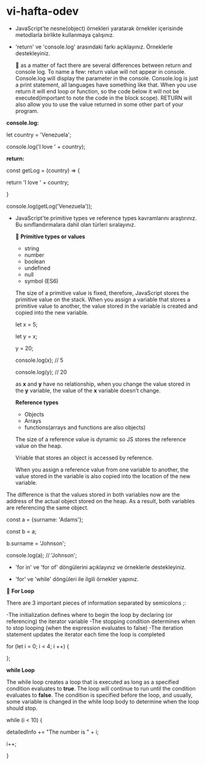 # vi-hafta-odev

- JavaScript'te nesne(object) örnekleri yaratarak örnekler içerisinde metodlarla birlikte kullanmaya çalışınız.

- 'return' ve 'console.log' arasındaki farkı açıklayınız. Örneklerle destekleyiniz.

   :dart: as a matter of fact there are several differences between return and console log. To name a few: return value will not appear in console. Console.log will display the parameter in the console.  Console.log is just a print statement, all languages have something like that. When you use return it will end loop or function, so the code below it will not be executed(important to note the code in the block scope). RETURN will also allow you to use the value returned in some other part of your program.
  
 **console.log:**
 
 let country = 'Venezuela';
 
 console.log('I love ' + country);
 
 
 
 **return:**
 
 const getLog = (country) => {
 
 return 'I love ' + country;
 
 }
 
 console.log(getLog('Venezuela'));
 

- JavaScript'te primitive types ve reference types kavramlarını araştırınız. Bu sınıflandırmalara dahil olan türleri sıralayınız.

  :dart:  **Primitive types or values**
  
  - string
  - number
  - boolean 
  - undefined 
  - null
  - symbol (ES6)


  The size of a primitive value is fixed, therefore, JavaScript stores the primitive value on the stack.
  When you assign a variable that stores a primitive value to another, the value stored in the variable is created and copied into the new variable.
  
  let x = 5;
  
  let y = x;
  
  y = 20; 
  
  console.log(x); // 5
  
  console.log(y); // 20
  
  
  as **x** and **y** have no relationship, when you change the value stored in the **y** variable, the value of the **x** variable doesn’t change.
  
  **Reference types**
    
  - Objects 
  - Arrays
  - functions(arrays and functions are also objects)
           
  The size of a reference value is dynamic so JS stores the reference value on the heap.
      
  Vriable that stores an object is accessed by reference.
      
  When you assign a reference value from one variable to another, the value stored in the variable is also copied into the location of the new variable.

The difference is that the values stored in both variables now are the address of the actual object stored on the heap. As a result, both variables are referencing the same object.

const a = {surname: 'Adams'};

const b = a;

b.surname = 'Johnson';

console.log(a); // 'Johnson';

      
  
- 'for in' ve 'for of' döngülerini açıklayınız ve örneklerle destekleyiniz.

- 'for' ve 'while' döngüleri ile ilgili örnekler yapınız.

 :dart:  **For Loop**
 
 There are 3  important pieces of information separated by semicolons ;:
 
-The initialization defines where to begin the loop by declaring (or referencing) the iterator variable
-The stopping condition determines when to stop looping (when the expression evaluates to false)
-The iteration statement updates the iterator each time the loop is completed

for (let i = 0; i < 4; i ++) {

};
 
 **while Loop**
 
 The while loop creates a loop that is executed as long as a specified condition evaluates to **true**. The loop will continue to run until the condition evaluates to **false**. The condition is specified before the loop, and usually, some variable is changed in the while loop body to determine when the loop should stop.
 
 while (i < 10) {
 
 detailedInfo += "The number is " + i;
  
  i++;
  
}
